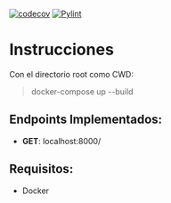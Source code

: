 [![codecov](https://codecov.io/gh/taller-II-2023-q1-g8/TemplateFastAPI/branch/master/graph/badge.svg?token=CM3FJKHBQ0)](https://codecov.io/gh/taller-II-2023-q1-g8/TemplateFastAPI)
[![Pylint](https://github.com/taller-II-2023-q1-g8/TemplateFastAPI/actions/workflows/pylint.yml/badge.svg)](https://github.com/taller-II-2023-q1-g8/TemplateFastAPI/actions/workflows/pylint.yml)
# Instrucciones
Con el directorio root como CWD:
> docker-compose up --build

## Endpoints Implementados:
- **GET**: localhost:8000/

## Requisitos:
- Docker
